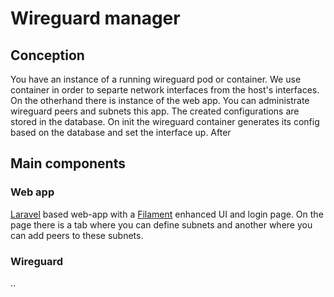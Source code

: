# Wireguard manager
## Conception
You have an instance of a running wireguard pod or container. We use container in order to separte network interfaces from the host's interfaces. On the otherhand
there is instance of the web app. You can administrate wireguard peers and subnets this app. The created configurations are stored in the database. On init the wireguard container generates its config based on the database and set the interface up. After 

## Main components

### Web app
[Laravel](https://laravel.com/) based web-app with a [Filament](https://filamentphp.com/docs) enhanced UI and login page. On the page there is a tab where you can define subnets and another where you can add peers to these subnets.

### Wireguard
..
